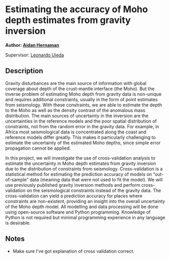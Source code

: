 # Estimating the accuracy of Moho depth estimates from gravity inversion

**Author: [Aidan Hernaman](https://github.com/AidanHernaman)**

Supervisor: [Leonardo Uieda](https://www.leouieda.com)

## Description

Gravity disturbances are the main source of information with global coverage about depth of the crust-mantle interface (the Moho). But the inverse problem of estimating Moho depth from gravity data is non-unique and requires additional constraints, usually in the form of point estimates from seismology. With these constraints, we are able to estimate the depth to the Moho as well as the density contrast of the anomalous mass distribution. The main sources of uncertainty in the inversion are the uncertainties in the reference models and the poor spatial distribution of constraints, not from the random error in the gravity data. For example, in Africa most seismological data is concentrated along the coast and reference models differ greatly. This makes it particularly challenging to estimate the uncertainty of the estimated Moho depths, since simple error propagation cannot be applied.

In this project, we will investigate the use of cross-validation analysis to estimate the uncertainty in Moho depth estimates from gravity inversion due to the distribution of constraints from seismology. Cross-validation is a statistical method for estimating the prediction accuracy of models on “out-of-sample” data (meaning data that were not used to fit the model). We will use previously published gravity inversion methods and perform cross-validation on the seismological constraints instead of the gravity data. The cross-validation can yield a prediction accuracy for places where constraints are non-existent, providing an insight into the overall uncertainty of the Moho depth model. All modelling and data processing will be done using open-source software and Python programming. Knowledge of Python is not required but minimal programming experience in any language is desirable.

## Notes

- Make sure I've got explanation of cross validation correct.
